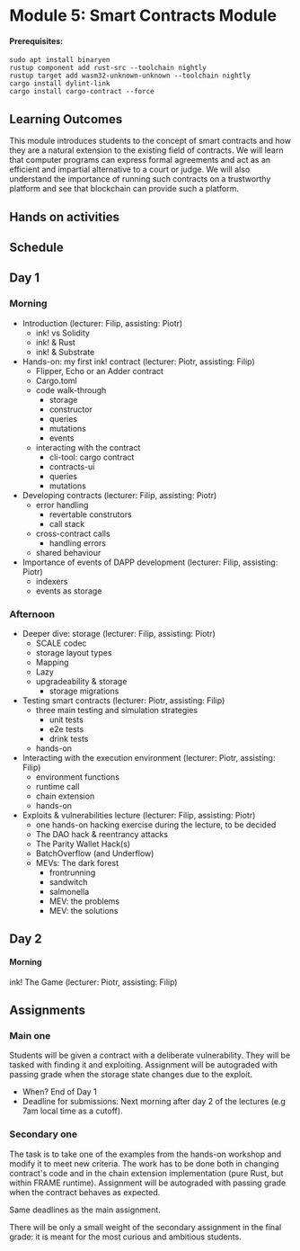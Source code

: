 # Module 5: Smart Contracts Module

#### Prerequisites:
```
sudo apt install binaryen
rustup component add rust-src --toolchain nightly
rustup target add wasm32-unknown-unknown --toolchain nightly
cargo install dylint-link
cargo install cargo-contract --force
```

## Learning Outcomes

This module introduces students to the concept of smart contracts and how they are a natural extension to the existing field of contracts.
We will learn that computer programs can express formal agreements and act as an efficient and impartial alternative to a court or judge.
We will also understand the importance of running such contracts on a trustworthy platform and see that blockchain can provide such a platform.

## Hands on activities

## Schedule

## Day 1

### Morning

- Introduction (lecturer: Filip, assisting: Piotr)
  - ink! vs Solidity
  - ink! & Rust
  - ink! & Substrate
- Hands-on: my first ink! contract (lecturer: Piotr, assisting: Filip)
  - Flipper, Echo or an Adder contract
  - Cargo.toml
  - code walk-through
    - storage
    - constructor
    - queries
    - mutations
    - events
  - interacting with the contract
    - cli-tool: cargo contract
    - contracts-ui
    - queries
    - mutations
- Developing contracts (lecturer: Filip, assisting: Piotr)
  - error handling
    - revertable construtors
    - call stack
  - cross-contract calls
    - handling errors
  - shared behaviour
- Importance of events of DAPP development (lecturer: Filip, assisting: Piotr)
  - indexers
  - events as storage

### Afternoon

- Deeper dive: storage (lecturer: Filip, assisting: Piotr)
  - SCALE codec
  - storage layout types
  - Mapping
  - Lazy
  - upgradeability & storage
    - storage migrations
- Testing smart contracts (lecturer: Piotr, assisting: Filip)
  - three main testing and simulation strategies
    - unit tests
    - e2e tests
    - drink tests
  - hands-on
- Interacting with the execution environment (lecturer: Piotr, assisting: Filip)
  - environment functions
  - runtime call
  - chain extension
  - hands-on
- Exploits & vulnerabilities lecture (lecturer: Filip, assisting: Piotr)
  - one hands-on hacking exercise during the lecture, to be decided
  - The DAO hack & reentrancy attacks
  - The Parity Wallet Hack(s)
  - BatchOverflow (and Underflow)
  - MEVs: The dark forest
    - frontrunning
    - sandwitch
    - salmonella
    - MEV: the problems
    - MEV: the solutions

## Day 2

#### Morning

ink! The Game (lecturer: Piotr, assisting: Filip)

## Assignments

### Main one

Students will be given a contract with a deliberate vulnerability. They will be tasked with finding it and exploiting. Assignment will be autograded with passing grade when the storage state changes due to the exploit.
- When? End of Day 1
- Deadline for submissions: Next morning after day 2 of the lectures (e.g 7am local time as a cutoff).

### Secondary one

The task is to take one of the examples from the hands-on workshop and modify it to meet new criteria.
The work has to be done both in changing contract's code and in the chain extension implementation (pure Rust, but within FRAME runtime).
Assignment will be autograded with passing grade when the contract behaves as expected.

Same deadlines as the main assignment.

There will be only a small weight of the secondary assignment in the final grade: it is meant for the most curious and ambitious students.
